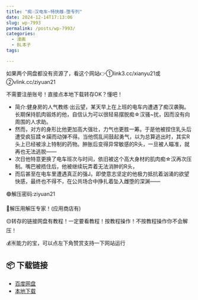 ```yaml
---
title: "痴☆汉电车~特快雌☆堕专列"
date: 2024-12-14T17:13:06
slug: wp-7993
permalink: /posts/wp-7993/
categories:
  - 漫画
  - BL本子
tags:

---
```


如果两个网盘都没有资源了，看这个网站👉①link3.cc/xianyu21或②vlink.cc/ziyuan21

不需要注册账号！直接点本地下载转存OK？懂吧！

*   简介:健身房的人气教练·出云望，某天早上在上班的电车内遭遇了痴汉袭胸。长期保持肌肉锻炼的他，自信认为可以很轻易摆脱痴☆汉骚~扰，因而没有向周围的人求助。
*   然而，对方的身形比他更加高大强壮，力气也更胜一筹。于是他被捏住乳头后遭受疯狂蹂☆躏而动弹不得。当他慌乱间鼓起勇气，以为总算逃出时，其实R头上已经被涂上特制的药物。肿胀后变得异常敏感的R头，一旦被人瞄准，就再也无法逃脱——
*   次日他特意更换了电车班次与时间，依旧被这个高大身材的肌肉痴☆汉再次压制。嘴巴被捂住后，他被继续玩弄着无法消肿的R头，
*   而后甚至在电车里遭遇真正的强J。即使意志坚定的他极力抵抗着汹涌的欲望快感，最终也不得不，在公共场合中挣扎着坠入雌堕的深渊——

🟢解压密码:ziyuan21

🔵解压用解压专家！(应用商店有)

🟡转存的链接网盘有教程！一定要看教程！按教程操作！不按教程操作你不会解压！

💰🈶能力的宝，可以点左下角赞赏支持一下网站运行

## 📦 下载链接
- [百度网盘](https://blziyuan21.com/pay-download/7993?key=5bc596651b&down_id=0)
- [本地下载](https://blziyuan21.com/pay-download/7993?key=5bc596651b&down_id=1)

